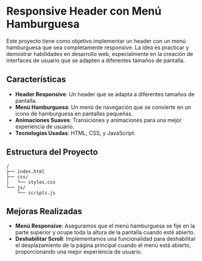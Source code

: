 # Responsive Header con Menú Hamburguesa

Este proyecto tiene como objetivo implementar un header con un menú hamburguesa que sea completamente responsive. La idea es practicar y demostrar habilidades en desarrollo web, especialmente en la creación de interfaces de usuario que se adapten a diferentes tamaños de pantalla.

## Características

- **Header Responsive**: Un header que se adapta a diferentes tamaños de pantalla.
- **Menú Hamburguesa**: Un menú de navegación que se convierte en un icono de hamburguesa en pantallas pequeñas.
- **Animaciones Suaves**: Transiciones y animaciones para una mejor experiencia de usuario.
- **Tecnologías Usadas**: HTML, CSS, y JavaScript.

## Estructura del Proyecto

```plaintext
/
├── index.html
├── css/
│   └── styles.css
└── js/
    └── scripts.js
```
## Mejoras Realizadas

- **Menú Responsive**: Aseguramos que el menú hamburguesa se fije en la parte superior y ocupe toda la altura de la pantalla cuando esté abierto.
- **Deshabilitar Scroll**: Implementamos una funcionalidad para deshabilitar el desplazamiento de la página principal cuando el menú está abierto, proporcionando una mejor experiencia de usuario.
